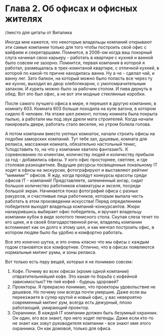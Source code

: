 # Глава 2. Об офисах и офисных жителях

//место для цитаты от Виталика

Иногда мне кажется, что некоторые владельцы компаний открывают эти самые компании только для того чтобы построить свой офис с вайфаем и секретаршами. Помнится, в 2006-ом когда ваш покорный слуга начинал свою карьеру - работать в квартире с кухней и ванной было совсем не зазорно. Помнится, первая компания в которой я работал, размещалась в трех-комнтаной квартире, с отличной кухней, в которой по какой-то причне находилась ванна. Ну а че - сделал чай, и ванну лег. Зато балкон, на который можно было попасть все через ту же кухню, выходил во двор хлебопекарни, с умопомрачительным запахом. И курить можно было за рабочим столом. И пива дернуть в обед. Вот это был офис, а не вот эти модные стеклянные коробки.

После самого лучшего офиса в мире, я перешел в другую компанию, в комнату 603. Комната 603 больше походила на купе вагона, в котором сидело 6 человек. На этаже шел ремонт, потому комната была покрыта пылью, а работали мы под звук дрели мата строителей. Когда начали лакировать двери, работать стало веселее, но утром болела голова. 

А потом компании вместо уютных комнаток, начали строить офисы на подобии заморских компаний. Тут тебе зал, душевые, комната для релакса, массажная комната, обязательно настольный тенис, %подставить то, на что у компании хватило фантазии%. К соревнованию по клиентам, количеству людей и количеству прибыли за год - добавились офисы. У кого офис просторнее, светлее, и где столовая разноцветнее. Ведущие ресурсы посвященные локальному IT ходят в офисы на экскурсии, фотографируют и выставляют рейтинг "мимими"" офисов. Я жду, когда пройдут конкурсы красоты среди офисов IT - компаний! Представляете, затемненный ангар, сидит большое количество работников клавиатуры и экселя, посреди большой экран. Начинается показ фотографий офиса с разных ракурсов, и счастливые лица работников, которым выпала честь работать в этом произведении искусства! Перед определением победителя выходят владельца компаний-конкурсантов. Жюри нахмурившись выбирает офис победитель, и вручает владельцу компании кубок в виде золотого тенисного стола. Скупая слеза течет по его щеке, и в своей благодарственной речи, владелец компании вспоминает как он долго к этому шел, и как мечтал построить офис, в котором людям было бы удобно и комфортно работать. 

Все это конечно шутка, и это очень класно что мы офисы с каждым годом становятся все комфортнее. Отлично, что в офисах появляются нормальные митинг румы, и зоны релакса. 

Вот только есть пару вещей, которых я не понимаю совсем:

1. Кофе. Почему во всех офисах (кроме одной компании) отвратительнейший кофе. Это какая-то борьба с кофейной зависимостью? Не пей кофей - будешь здоровей? 
2. Проекторы. Я прекрасно понимаю, что проекторы удовольствие не дешевое. Но почему они всегда почти умершие. Даже если вы переезжаете в супер крутой и новый офис, у вас невероятно современный митинг рум, всегда есть дежурный, плохо работающий, умирающий проектор. 
3. Охранники. В каждой IT компании должен быть безумный охранник. Он один, его все знают, про него ходят легенды. Даже если кто-то не знает как зовут руководителя компании - все знают имя этого охранника. Он как домовой, только для офиса.

